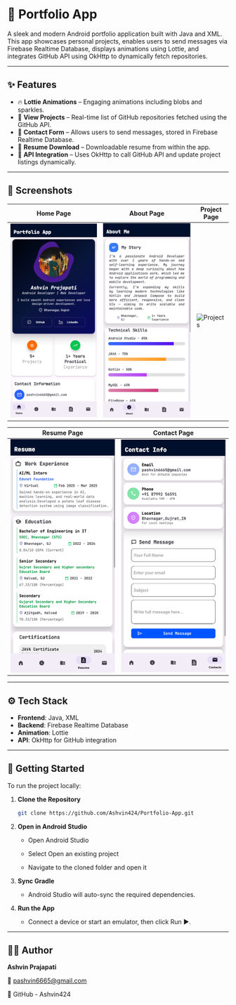 # 📱 Portfolio App

A sleek and modern Android portfolio application built with Java and XML. This app showcases personal projects, enables users to send messages via Firebase Realtime Database, displays animations using Lottie, and integrates GitHub API using OkHttp to dynamically fetch repositories.

---

## ✨ Features

- 🔥 **Lottie Animations** – Engaging animations including blobs and sparkles.
- 📂 **View Projects** – Real-time list of GitHub repositories fetched using the GitHub API.
- 💬 **Contact Form** – Allows users to send messages, stored in Firebase Realtime Database.
- 📄 **Resume Download** – Downloadable resume from within the app.
- 🔗 **API Integration** – Uses OkHttp to call GitHub API and update project listings dynamically.

---

## 📸 Screenshots

| Home Page | About Page | Project Page |
|-----------|-------------|---------------|
| ![Home](screenshots/home.jpg) | ![About](screenshots/about.jpg) | ![Projects](screenshots/projects.jpg) |

| Resume Page | Contact Page |
|-------------|----------------|
| ![Resume](screenshots/resume.jpg) | ![Contact](screenshots/contact.jpg) |


---

## ⚙️ Tech Stack

- **Frontend**: Java, XML
- **Backend**: Firebase Realtime Database
- **Animation**: Lottie
- **API**: OkHttp for GitHub integration

---

## 🚀 Getting Started

To run the project locally:

1. **Clone the Repository**  
   ```bash
   git clone https://github.com/Ashvin424/Portfolio-App.git

2. **Open in Android Studio**
   
   - Open Android Studio
   
   - Select Open an existing project
   
   - Navigate to the cloned folder and open it

3. **Sync Gradle**
   
   - Android Studio will auto-sync the required dependencies.

5. **Run the App**
   
   - Connect a device or start an emulator, then click Run ▶️.


  ---

  ## 👨‍💻 Author

  **Ashvin Prajapati**
  
  📧 pashvin6665@gmail.com

  🔗 GitHub - Ashvin424
